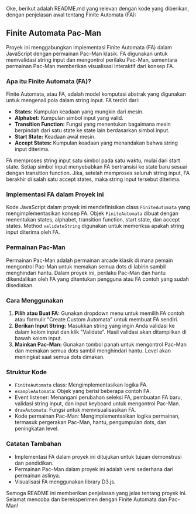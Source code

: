 Oke, berikut adalah README.md yang relevan dengan kode yang diberikan, dengan penjelasan awal tentang Finite Automata (FA):

## Finite Automata Pac-Man

Proyek ini menggabungkan implementasi Finite Automata (FA) dalam JavaScript dengan permainan Pac-Man klasik. FA digunakan untuk memvalidasi string input dan mengontrol perilaku Pac-Man, sementara permainan Pac-Man memberikan visualisasi interaktif dari konsep FA.

### Apa itu Finite Automata (FA)?

Finite Automata, atau FA, adalah model komputasi abstrak yang digunakan untuk mengenali pola dalam string input. FA terdiri dari:

* **States:** Kumpulan keadaan yang mungkin dari mesin.
* **Alphabet:** Kumpulan simbol input yang valid.
* **Transition Function:** Fungsi yang menentukan bagaimana mesin berpindah dari satu state ke state lain berdasarkan simbol input.
* **Start State:** Keadaan awal mesin.
* **Accept States:** Kumpulan keadaan yang menandakan bahwa string input diterima.

FA memproses string input satu simbol pada satu waktu, mulai dari start state. Setiap simbol input menyebabkan FA bertransisi ke state baru sesuai dengan transition function. Jika, setelah memproses seluruh string input, FA berakhir di salah satu accept states, maka string input tersebut diterima.

### Implementasi FA dalam Proyek ini

Kode JavaScript dalam proyek ini mendefinisikan class `FiniteAutomata` yang mengimplementasikan konsep FA. Objek `FiniteAutomata` dibuat dengan menentukan states, alphabet, transition function, start state, dan accept states. Method `validateString` digunakan untuk memeriksa apakah string input diterima oleh FA.

### Permainan Pac-Man

Permainan Pac-Man adalah permainan arcade klasik di mana pemain mengontrol Pac-Man untuk memakan semua dots di labirin sambil menghindari hantu. Dalam proyek ini, perilaku Pac-Man dan hantu dikendalikan oleh FA yang ditentukan pengguna atau FA contoh yang sudah disediakan.

### Cara Menggunakan

1. **Pilih atau Buat FA:** Gunakan dropdown menu untuk memilih FA contoh atau formulir "Create Custom Automata" untuk membuat FA sendiri.
2. **Berikan Input String:** Masukkan string yang ingin Anda validasi ke dalam kolom input dan klik "Validate". Hasil validasi akan ditampilkan di bawah kolom input.
3. **Mainkan Pac-Man:** Gunakan tombol panah untuk mengontrol Pac-Man dan memakan semua dots sambil menghindari hantu. Level akan meningkat saat semua dots dimakan.

### Struktur Kode

* `FiniteAutomata` class: Mengimplementasikan logika FA.
* `exampleAutomata`: Objek yang berisi beberapa contoh FA.
* Event listener: Menangani perubahan seleksi FA, pembuatan FA baru, validasi string input, dan input keyboard untuk mengontrol Pac-Man.
* `drawAutomata`: Fungsi untuk memvisualisasikan FA.
* Kode permainan Pac-Man: Mengimplementasikan logika permainan, termasuk pergerakan Pac-Man, hantu, pengumpulan dots, dan peningkatan level.

### Catatan Tambahan

* Implementasi FA dalam proyek ini ditujukan untuk tujuan demonstrasi dan pendidikan.
* Permainan Pac-Man dalam proyek ini adalah versi sederhana dari permainan aslinya.
* Visualisasi FA menggunakan library D3.js.

Semoga README ini memberikan penjelasan yang jelas tentang proyek ini. Selamat mencoba dan bereksperimen dengan Finite Automata dan Pac-Man!
